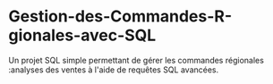 # Gestion-des-Commandes-R-gionales-avec-SQL
Un projet SQL simple permettant de gérer les commandes régionales :analyses des ventes à l'aide de requêtes SQL avancées.
